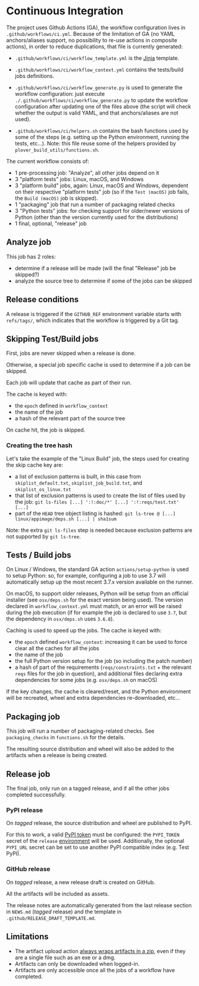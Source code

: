 # Continuous Integration


The project uses Github Actions (GA), the workflow configuration lives in
`.github/workflows/ci.yml`. Because of the limitation of GA (no YAML
anchors/aliases support, no possibility to re-use actions in composite
actions), in order to reduce duplications, that file is currently generated:

- `.github/workflows/ci/workflow_template.yml` is the
  [Jinja](https://palletsprojects.com/p/jinja/) template.

- `.github/workflows/ci/workflow_context.yml` contains the tests/build jobs
  definitions.

- `.github/workflows/ci/workflow_generate.py` is used to generate the workflow
  configuration: just execute `./.github/workflows/ci/workflow_generate.py` to
  update the workflow configuration after updating one of the files above (the
  script will check whether the output is valid YAML, and that anchors/aliases
  are not used).

- `.github/workflows/ci/helpers.sh` contains the bash functions used by some
  of the steps (e.g. setting up the Python environment, running the tests,
  etc...). Note: this file reuse some of the helpers provided by
  `plover_build_utils/functions.sh`.

The current workflow consists of:

- 1 pre-processing job: "Analyze", all other jobs depend on it
- 3 "platform tests" jobs: Linux, macOS, and Windows
- 3 "platform build" jobs, again: Linux, macOS and Windows, dependent on their
    respective "platform tests" job (so if the `Test (macOS)` job fails, the
    `Build (macOS)` job is skipped).
- 1 "packaging" job that run a number of packaging related checks
- 3 "Python tests" jobs: for checking support for older/newer versions of Python
  (other than the version currently used for the distributions)
- 1 final, optional, "release" job


## Analyze job

This job has 2 roles:
- determine if a release will be made (will the final "Release" job be skipped?)
- analyze the source tree to determine if some of the jobs can be skipped

## Release conditions

A release is triggered if the `GITHUB_REF` environment variable starts with
`refs/tags/`, which indicates that the workflow is triggered by a Git tag.


## Skipping Test/Build jobs

First, jobs are never skipped when a release is done.

Otherwise, a special job specific cache is used to determine if a job can be
skipped.

Each job will update that cache as part of their run.

The cache is keyed with:
- the `epoch` defined in `workflow_context`
- the name of the job
- a hash of the relevant part of the source tree

On cache hit, the job is skipped.

### Creating the tree hash

Let's take the example of the "Linux Build" job, the steps used for creating
the skip cache key are:
- a list of exclusion patterns is built, in this case from `skiplist_default.txt`,
  `skiplist_job_build.txt`, and `skiplist_os_linux.txt`
- that list of exclusion patterns is used to create the list of files
   used by the job: `git ls-files [...] ':!:doc/*' [...] ':!:reqs/test.txt' [...]`
- part of the `HEAD` tree object listing is hashed:
  `git ls-tree @ [...] linux/appimage/deps.sh [...] | sha1sum`

Note: the extra `git ls-files` step is needed because exclusion patterns are
not supported by `git ls-tree`.


## Tests / Build jobs

On Linux / Windows, the standard GA action `actions/setup-python` is used
to setup Python: so, for example, configuring a job to use 3.7 will
automatically setup up the most recent 3.7.x version available on the
runner.

On macOS, to support older releases, Python will be setup from an official
installer (see `osx/deps.sh` for the exact version being used). The version
declared in `workflow_context.yml` must match, or an error will be raised
during the job execution (if for example the job is declared to use `3.7`,
but the dependency in `osx/deps.sh` uses `3.6.8`).

Caching is used to speed up the jobs. The cache is keyed with:
- the `epoch` defined `workflow_context`: increasing it can be used to
  force clear all the caches for all the jobs
- the name of the job
- the full Python version setup for the job (so including the patch number)
- a hash of part of the requirements (`reqs/constraints.txt` + the relevant
  `reqs` files for the job in question), and additional files declaring
  extra dependencies for some jobs (e.g. `osx/deps.sh` on macOS)

If the key changes, the cache is cleared/reset, and the Python environment
will be recreated, wheel and extra dependencies re-downloaded, etc...


## Packaging job

This job will run a number of packaging-related checks. See
`packaging_checks` in `functions.sh` for the details.

The resulting source distribution and wheel will also be added
to the artifacts when a release is being created.


## Release job

The final job, only run on a tagged release, and if all the other
jobs completed successfully.


### PyPI release

On *tagged* release, the source distribution and wheel are published
to PyPI.

For this to work, a valid [PyPI token](https://pypi.org/help/#apitoken)
must be configured: the `PYPI_TOKEN` secret of the `release`
[environment](https://docs.github.com/en/actions/reference/environments)
will be used. Additionally, the optional `PYPI_URL` secret can be set to
use another PyPI compatible index (e.g. Test PyPI).

### GitHub release

On *tagged* release, a new release draft is created on GitHub.

All the artifacts will be included as assets.

The release notes are automatically generated from the last release section in
`NEWS.md` (*tagged* release) and the template in `.github/RELEASE_DRAFT_TEMPLATE.md`.


## Limitations

- The artifact upload action [always wraps artifacts in a
  zip](https://github.com/actions/upload-artifact/issues/39),
  even if they are a single file such as an exe or a dmg.
- Artifacts can only be downloaded when logged-in.
- Artifacts are only accessible once all the jobs of a workflow have completed.
